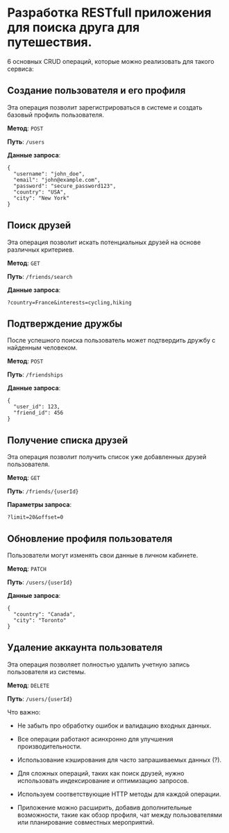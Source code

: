 # Разработка RESTfull приложения для поиска друга для путешествия. 

6 основных CRUD операций, которые можно реализовать для такого сервиса:

## Создание пользователя и его профиля
Эта операция позволит зарегистрироваться в системе и создать базовый профиль пользователя.

**Метод**: `POST`

**Путь**: `/users`

**Данные запроса**:
```
{
  "username": "john_doe",
  "email": "john@example.com",
  "password": "secure_password123",
  "country": "USA",
  "city": "New York"
}
```


## Поиск друзей
Эта операция позволит искать потенциальных друзей на основе различных критериев.

**Метод**: `GET`

**Путь**: `/friends/search`

**Данные запроса**:
```
?country=France&interests=cycling,hiking
```

## Подтверждение дружбы
После успешного поиска пользователь может подтвердить дружбу с найденным человеком.

**Метод**: `POST`

**Путь**: `/friendships`

**Данные запроса**:
```
{
  "user_id": 123,
  "friend_id": 456
}
```

## Получение списка друзей
Эта операция позволит получить список уже добавленных друзей пользователя.

**Метод**: `GET`

**Путь**: `/friends/{userId}`

**Параметры запроса**:
```
?limit=20&offset=0
```

## Обновление профиля пользователя
Пользователи могут изменять свои данные в личном кабинете.

**Метод**: `PATCH`

**Путь**: `/users/{userId}`

**Данные запроса**:
```
{
  "country": "Canada",
  "city": "Toronto"
}
```

## Удаление аккаунта пользователя
Эта операция позволяет полностью удалить учетную запись пользователя из системы.

**Метод**: `DELETE`

**Путь**: `/users/{userId}`


Что важно:

- Не забыть про обработку ошибок и валидацию входных данных.
- Все операции работают асинхронно для улучшения производительности.
- Использование кэширования для часто запрашиваемых данных (?).
- Для сложных операций, таких как поиск друзей, нужно использовать индексирование и оптимизацию запросов.

- Используем соответствующие HTTP методы для каждой операции.
- Приложение можно расширить, добавив дополнительные возможности, такие как обзор профиля, чат между пользователями или планирование совместных мероприятий.
